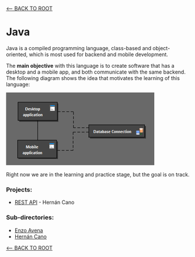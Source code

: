 [<-- BACK TO ROOT](../README.md)

# **Java**

Java is a compiled programming language, class-based and object-oriented, which is most used for backend and mobile development.

The **main objective** with this language is to create software that has a desktop and a mobile app, and both communicate with the same backend. The following diagram shows the idea that motivates the learning of this language:

![Structure](./docs/img/Structure.png)

Right now we are in the learning and practice stage, but the goal is on track.

### Projects:

+ [REST API](./HernanCano/API_REST/README.md) - Hernán Cano

### Sub-directories:

+ [Enzo Avena](./EnzoAvena/README.md)
+ [Hernán Cano](./HernanCano/README.md)

[<-- BACK TO ROOT](../README.md)
